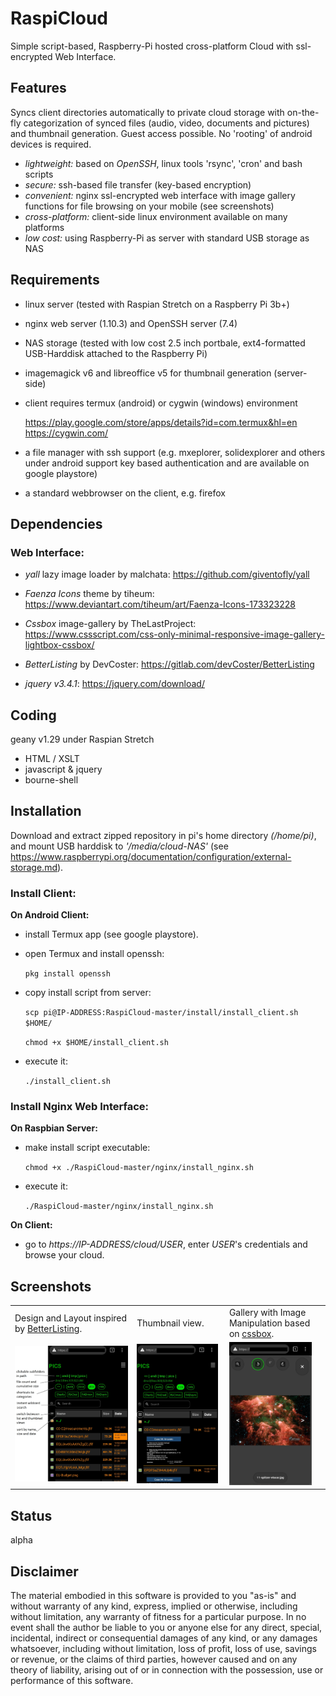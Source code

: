 # RaspiCloud
Simple script-based, Raspberry-Pi hosted cross-platform Cloud with ssl-encrypted Web Interface.

## Features
  Syncs client directories automatically to private cloud storage with
  on-the-fly categorization of synced files (audio, video, documents and pictures)
  and thumbnail generation. Guest access possible.
  No 'rooting' of android devices is required.
- *lightweight:* based on *OpenSSH*, linux tools 'rsync', 'cron' and bash scripts
- *secure:* ssh-based file transfer (key-based encryption)
- *convenient:* nginx ssl-encrypted web interface with image gallery functions for file browsing on your mobile (see screenshots)
- *cross-platform:* client-side linux environment available on many platforms
- *low cost:* using Raspberry-Pi as server with standard USB storage as NAS 

## Requirements
- linux server (tested with Raspian Stretch on a Raspberry Pi 3b+) 
- nginx web server (1.10.3) and OpenSSH server (7.4)
- NAS storage (tested with low cost 2.5 inch portbale, ext4-formatted USB-Harddisk attached to the Raspberry Pi)
- imagemagick v6 and libreoffice v5 for thumbnail generation (server-side)
- client requires termux (android) or cygwin (windows) environment

  https://play.google.com/store/apps/details?id=com.termux&hl=en  
  https://cygwin.com/
- a file manager with ssh support (e.g. mxeplorer, solidexplorer and others under android support key based authentication and are available on google playstore)
- a standard webbrowser on the client, e.g. firefox

## Dependencies
### Web Interface:
  - *yall* lazy image loader by malchata:
   https://github.com/giventofly/yall
    
  - *Faenza Icons* theme by tiheum:
   https://www.deviantart.com/tiheum/art/Faenza-Icons-173323228
   
  - *Cssbox* image-gallery by TheLastProject:
   https://www.cssscript.com/css-only-minimal-responsive-image-gallery-lightbox-cssbox/
   
  - *BetterListing* by DevCoster:
   https://gitlab.com/devCoster/BetterListing
   
  - *jquery v3.4.1*:
   https://jquery.com/download/
   
## Coding
geany v1.29 under Raspian Stretch
- HTML / XSLT
- javascript & jquery
- bourne-shell

## Installation
Download and extract zipped repository in pi's home directory *(/home/pi)*, and mount USB harddisk 
to *'/media/cloud-NAS'* (see https://www.raspberrypi.org/documentation/configuration/external-storage.md).

### Install Client:
  **On Android Client:**
  - install Termux app (see google playstore).
  - open Termux and install openssh:
  
    ```pkg install openssh```
  
  - copy install script from server:
  
    ```scp pi@IP-ADDRESS:RaspiCloud-master/install/install_client.sh $HOME/```
    
    ```chmod +x $HOME/install_client.sh```
  
  - execute it:
  
    ```./install_client.sh```
    
   
### Install Nginx Web Interface:
  **On Raspbian Server:**
  - make install script executable:
  
    ```chmod +x ./RaspiCloud-master/nginx/install_nginx.sh```
  
  - execute it: 
    
    ```./RaspiCloud-master/nginx/install_nginx.sh```
  
  **On Client:**  
  - go to *https://IP-ADDRESS/cloud/USER*, enter *USER*'s credentials and browse your cloud.
    
  
## Screenshots
<table>
<tr>
<td>Design and Layout inspired by <a href="https://gitlab.com/devCoster/BetterListing">BetterListing</a>.</td>
<td>Thumbnail view.</td>
<td>Gallery with Image Manipulation based on <a href="https://www.cssscript.com/css-only-minimal-responsive-image-gallery-lightbox-cssbox/">cssbox</a>.</td>
</tr>
<tr>
<td><img src="screenshot01.jpg" width="100%" </img></td>
<td><img src="screenshot02.jpg" width="97%" </img></td>
<td><img src="screenshot03.jpg" width="90%" </img></td>
</tr>
</table>

## Status
 alpha

## Disclaimer
The material embodied in this software is provided to you "as-is" and without warranty of any kind, express, implied or otherwise, including 
without limitation, any warranty of fitness for a particular purpose. In no event shall the author be liable to you or anyone else for any 
direct, special, incidental, indirect or consequential damages of any kind, or any damages whatsoever, including without limitation,
loss of profit, loss of use, savings or revenue, or the claims of third parties, however caused and on any theory of liability, arising
out of or in connection with the possession, use or performance of this software.
